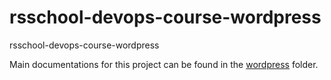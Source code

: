 # rsschool-devops-course-wordpress

rsschool-devops-course-wordpress

Main documentations for this project can be found in the [wordpress](wordpress/Readme.md) folder.
